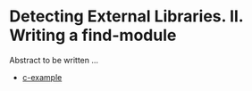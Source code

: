 # Detecting External Libraries. II. Writing a find-module

Abstract to be written ...

- [c-example](c-example/)
